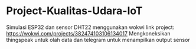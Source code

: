# Project-Kualitas-Udara-IoT

Simulasi ESP32 dan sensor DHT22 menggunakan wokwi link project: https://wokwi.com/projects/382474103106134017 
Mengkoneksikan thingspeak untuk olah data dan telegram untuk menampilkan output sensor 
